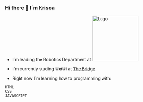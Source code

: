 ### Hi there 👋 I´m **Krisoa** 

* I´m leading the Robotics Department at <img src="http://laroboteca.es/assets/images/logo-2.jpg" alt="Logo" width="150px">

* I´m currently studing **Ux/Ui** at [The Bridge](https://thebridge.tech/)
* Right now I´m learning how to programming with:
```
HTML 
CSS
JAVASCRIPT
```




 




<!--
**krisoa/krisoa** is a ✨ _special_ ✨ repository because its `README.md` (this file) appears on your GitHub profile.

Here are some ideas to get you started:

- 🔭 I’m currently working on ...
- 🌱 I’m currently learning ...
- 👯 I’m looking to collaborate on ...
- 🤔 I’m looking for help with ...
- 💬 Ask me about ...
- 📫 How to reach me: ...
- 😄 Pronouns: ...
- ⚡ Fun fact: ...
-->
